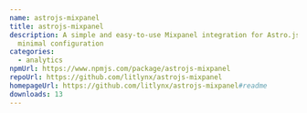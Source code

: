 ```yaml
---
name: astrojs-mixpanel
title: astrojs-mixpanel
description: A simple and easy-to-use Mixpanel integration for Astro.js with
  minimal configuration
categories:
  - analytics
npmUrl: https://www.npmjs.com/package/astrojs-mixpanel
repoUrl: https://github.com/litlynx/astrojs-mixpanel
homepageUrl: https://github.com/litlynx/astrojs-mixpanel#readme
downloads: 13
---
```

